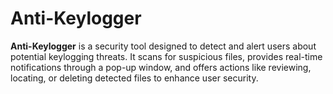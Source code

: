 # Anti-Keylogger

**Anti-Keylogger** is a security tool designed to detect and alert users about potential keylogging threats. It scans for suspicious files, provides real-time notifications through a pop-up window, and offers actions like reviewing, locating, or deleting detected files to enhance user security.
